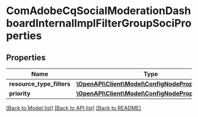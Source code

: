 # ComAdobeCqSocialModerationDashboardInternalImplFilterGroupSociProperties

## Properties
Name | Type | Description | Notes
------------ | ------------- | ------------- | -------------
**resource_type_filters** | [**\OpenAPI\Client\Model\ConfigNodePropertyArray**](ConfigNodePropertyArray.md) |  | [optional] 
**priority** | [**\OpenAPI\Client\Model\ConfigNodePropertyInteger**](ConfigNodePropertyInteger.md) |  | [optional] 

[[Back to Model list]](../README.md#documentation-for-models) [[Back to API list]](../README.md#documentation-for-api-endpoints) [[Back to README]](../README.md)


